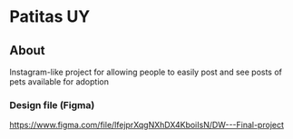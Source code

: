 # Patitas UY

## About
Instagram-like project for allowing people to easily post and see posts of pets available for adoption

### Design file (Figma)
https://www.figma.com/file/lfejprXqgNXhDX4KboiIsN/DW---Final-project
